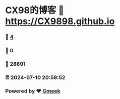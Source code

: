 # CX98的博客 :link: https://CX9898.github.io 
### :page_facing_up: [4](https://CX9898.github.io/tag.html) 
### :speech_balloon: 0 
### :hibiscus: 28691 
### :alarm_clock: 2024-07-10 20:59:52 
### Powered by :heart: [Gmeek](https://github.com/Meekdai/Gmeek)
